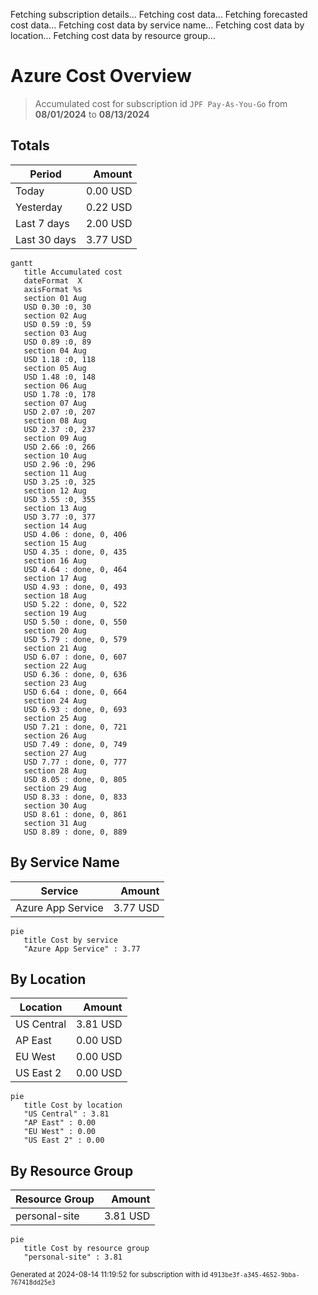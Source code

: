 Fetching subscription details...
Fetching cost data...
Fetching forecasted cost data...
Fetching cost data by service name...
Fetching cost data by location...
Fetching cost data by resource group...
# Azure Cost Overview

> Accumulated cost for subscription id `JPF Pay-As-You-Go` from **08/01/2024** to **08/13/2024**

## Totals

|Period|Amount|
|---|---:|
|Today|0.00 USD|
|Yesterday|0.22 USD|
|Last 7 days|2.00 USD|
|Last 30 days|3.77 USD|

```mermaid
gantt
   title Accumulated cost
   dateFormat  X
   axisFormat %s
   section 01 Aug
   USD 0.30 :0, 30
   section 02 Aug
   USD 0.59 :0, 59
   section 03 Aug
   USD 0.89 :0, 89
   section 04 Aug
   USD 1.18 :0, 118
   section 05 Aug
   USD 1.48 :0, 148
   section 06 Aug
   USD 1.78 :0, 178
   section 07 Aug
   USD 2.07 :0, 207
   section 08 Aug
   USD 2.37 :0, 237
   section 09 Aug
   USD 2.66 :0, 266
   section 10 Aug
   USD 2.96 :0, 296
   section 11 Aug
   USD 3.25 :0, 325
   section 12 Aug
   USD 3.55 :0, 355
   section 13 Aug
   USD 3.77 :0, 377
   section 14 Aug
   USD 4.06 : done, 0, 406
   section 15 Aug
   USD 4.35 : done, 0, 435
   section 16 Aug
   USD 4.64 : done, 0, 464
   section 17 Aug
   USD 4.93 : done, 0, 493
   section 18 Aug
   USD 5.22 : done, 0, 522
   section 19 Aug
   USD 5.50 : done, 0, 550
   section 20 Aug
   USD 5.79 : done, 0, 579
   section 21 Aug
   USD 6.07 : done, 0, 607
   section 22 Aug
   USD 6.36 : done, 0, 636
   section 23 Aug
   USD 6.64 : done, 0, 664
   section 24 Aug
   USD 6.93 : done, 0, 693
   section 25 Aug
   USD 7.21 : done, 0, 721
   section 26 Aug
   USD 7.49 : done, 0, 749
   section 27 Aug
   USD 7.77 : done, 0, 777
   section 28 Aug
   USD 8.05 : done, 0, 805
   section 29 Aug
   USD 8.33 : done, 0, 833
   section 30 Aug
   USD 8.61 : done, 0, 861
   section 31 Aug
   USD 8.89 : done, 0, 889
```

## By Service Name

|Service|Amount|
|---|---:|
|Azure App Service|3.77 USD|

```mermaid
pie
   title Cost by service
   "Azure App Service" : 3.77
```

## By Location

|Location|Amount|
|---|---:|
|US Central|3.81 USD|
|AP East|0.00 USD|
|EU West|0.00 USD|
|US East 2|0.00 USD|

```mermaid
pie
   title Cost by location
   "US Central" : 3.81
   "AP East" : 0.00
   "EU West" : 0.00
   "US East 2" : 0.00
```

## By Resource Group

|Resource Group|Amount|
|---|---:|
|personal-site|3.81 USD|

```mermaid
pie
   title Cost by resource group
   "personal-site" : 3.81
```

<sup>Generated at 2024-08-14 11:19:52 for subscription with id `4913be3f-a345-4652-9bba-767418dd25e3`</sup>
